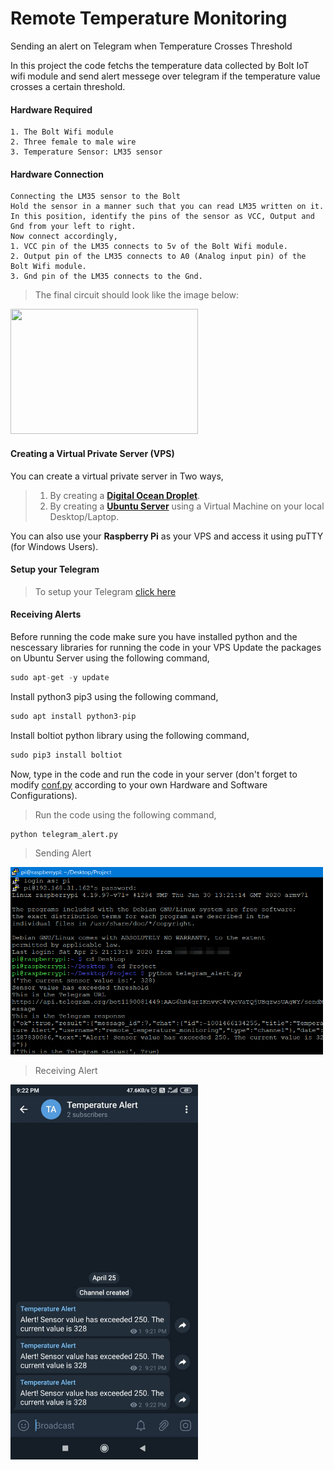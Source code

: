 # **Remote Temperature Monitoring** 

Sending an alert on Telegram when Temperature Crosses Threshold

In this project the code fetchs the temperature data collected by Bolt IoT wifi module and send alert messege over telegram if the temperature
value crosses a certain threshold.


#### Hardware Required
```
1. The Bolt Wifi module
2. Three female to male wire
3. Temperature Sensor: LM35 sensor
```
#### Hardware Connection
```
Connecting the LM35 sensor to the Bolt
Hold the sensor in a manner such that you can read LM35 written on it.
In this position, identify the pins of the sensor as VCC, Output and Gnd from your left to right.
Now connect accordingly,
1. VCC pin of the LM35 connects to 5v of the Bolt Wifi module.
2. Output pin of the LM35 connects to A0 (Analog input pin) of the Bolt Wifi module.
3. Gnd pin of the LM35 connects to the Gnd.
```
>The final circuit should look like the image below:
<img src="https://github.com/Shubhadeep394/remote-temperature-monitoring/blob/master/images/circuit.JPG" width="300" height="200">

#### Creating a Virtual Private Server (VPS)
You can create a virtual private server in Two ways,
>1. By creating a [**Digital Ocean Droplet**](https://www.youtube.com/watch?v=vqZ7eKM0WS8).
>2. By creating a [**Ubuntu Server**](https://www.youtube.com/watch?v=7QIf4sf6DM0) using a Virtual Machine on your local Desktop/Laptop.

You can also use your **Raspberry Pi** as your VPS and access it using puTTY (for Windows Users).

#### Setup your Telegram
>To setup your Telegram [click here](https://github.com/Shubhadeep394/remote-temperature-monitoring/blob/master/documents/Remote%20Temperature%20Monitoring%20using%20Telegram.pdf)

#### Receiving Alerts
Before running the code make sure you have installed python and the nescessary libraries for running the code in your VPS
Update the packages on Ubuntu Server using the following command,
```python
sudo apt-get -y update
```
Install python3 pip3 using the following command,
```python
sudo apt install python3-pip
```
Install boltiot python library using the following command,
```python
sudo pip3 install boltiot
```
Now, type in the code and run the code in your server (don't forget to modify [conf.py](https://github.com/Shubhadeep394/remote-temperature-monitoring/blob/master/conf.py) according to your own Hardware and Software Configurations).
>Run the code using the following command,
```python
python telegram_alert.py
```
>Sending Alert
<img src="https://github.com/Shubhadeep394/remote-temperature-monitoring/blob/master/images/sending_alert.png" width="500" height="300">

>Receiving Alert
<img src="https://github.com/Shubhadeep394/remote-temperature-monitoring/blob/master/images/receiving_alert.jpeg" width="300" height="600">
